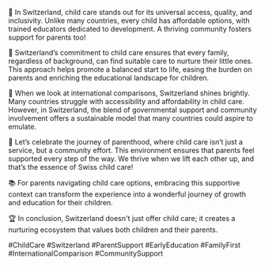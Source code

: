 👶 In Switzerland, child care stands out for its universal access, quality, and inclusivity. Unlike many countries, every child has affordable options, with trained educators dedicated to development. A thriving community fosters support for parents too! 

🌟 Switzerland’s commitment to child care ensures that every family, regardless of background, can find suitable care to nurture their little ones. This approach helps promote a balanced start to life, easing the burden on parents and enriching the educational landscape for children. 

🌈 When we look at international comparisons, Switzerland shines brightly. Many countries struggle with accessibility and affordability in child care. However, in Switzerland, the blend of governmental support and community involvement offers a sustainable model that many countries could aspire to emulate. 

🤝 Let’s celebrate the journey of parenthood, where child care isn’t just a service, but a community effort. This environment ensures that parents feel supported every step of the way. We thrive when we lift each other up, and that’s the essence of Swiss child care!

📚 For parents navigating child care options, embracing this supportive context can transform the experience into a wonderful journey of growth and education for their children. 

🏆 In conclusion, Switzerland doesn't just offer child care; it creates a nurturing ecosystem that values both children and their parents. 

#ChildCare #Switzerland #ParentSupport #EarlyEducation #FamilyFirst #InternationalComparison #CommunitySupport